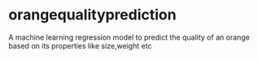 # orangequalityprediction
A machine learning regression model to predict the quality of an orange based on its properties like size,weight etc
